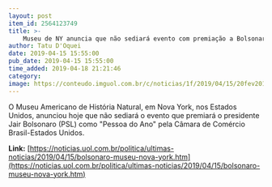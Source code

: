 ```yaml
---
layout: post
item_id: 2564123749
title: >-
    Museu de NY anuncia que não sediará evento com premiação a Bolsonaro
author: Tatu D'Oquei
date: 2019-04-15 15:55:00
pub_date: 2019-04-15 15:55:00
time_added: 2019-04-18 21:21:46
category: 
image: https://conteudo.imguol.com.br/c/noticias/1f/2019/04/15/20fev2019---presidente-da-republica-jair-bolsonaro-grava-pronunciamento-1555356819975_v2_615x300.jpg
---
```


O Museu Americano de História Natural, em Nova York, nos Estados Unidos, anunciou hoje que não sediará o evento que premiará o presidente Jair Bolsonaro (PSL) como "Pessoa do Ano" pela Câmara de Comércio Brasil-Estados Unidos.

**Link:** [https://noticias.uol.com.br/politica/ultimas-noticias/2019/04/15/bolsonaro-museu-nova-york.htm](https://noticias.uol.com.br/politica/ultimas-noticias/2019/04/15/bolsonaro-museu-nova-york.htm)

